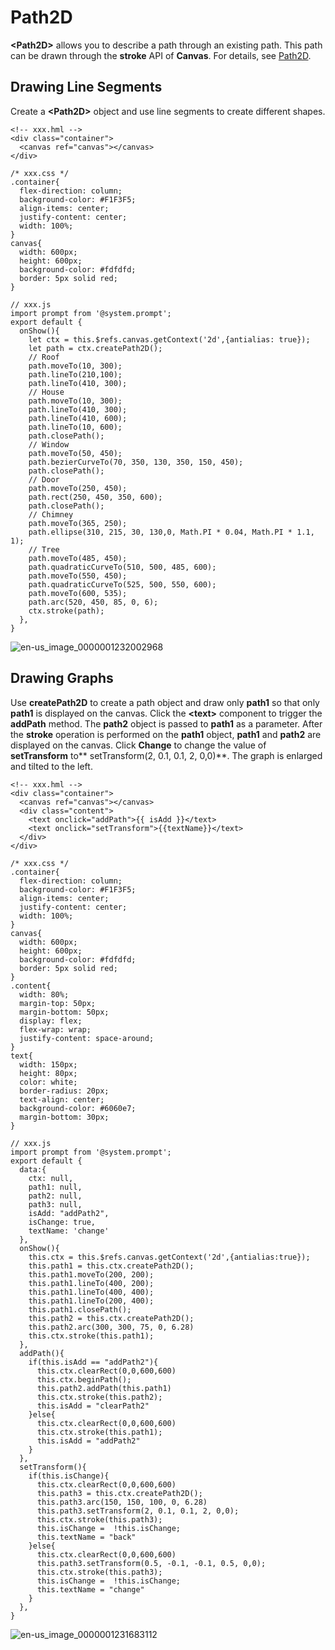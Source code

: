 # Path2D

**&lt;Path2D&gt;** allows you to describe a path through an existing path. This path can be drawn through the **stroke** API of **Canvas**. For details, see [Path2D](../reference/arkui-js/js-components-canvas-path2d.md).


## Drawing Line Segments

Create a **&lt;Path2D&gt;** object and use line segments to create different shapes.



```
<!-- xxx.hml --> 
<div class="container">
  <canvas ref="canvas"></canvas>
</div>
```



```
/* xxx.css */
.container{
  flex-direction: column;
  background-color: #F1F3F5;
  align-items: center;
  justify-content: center;
  width: 100%;
}
canvas{
  width: 600px;
  height: 600px;
  background-color: #fdfdfd;
  border: 5px solid red;
}
```



```
// xxx.js
import prompt from '@system.prompt';
export default {
  onShow(){
    let ctx = this.$refs.canvas.getContext('2d',{antialias: true});
    let path = ctx.createPath2D();
    // Roof
    path.moveTo(10, 300);
    path.lineTo(210,100);
    path.lineTo(410, 300);
    // House
    path.moveTo(10, 300);
    path.lineTo(410, 300);
    path.lineTo(410, 600);
    path.lineTo(10, 600);
    path.closePath();
    // Window
    path.moveTo(50, 450);
    path.bezierCurveTo(70, 350, 130, 350, 150, 450);
    path.closePath();
    // Door
    path.moveTo(250, 450);
    path.rect(250, 450, 350, 600);
    path.closePath();
    // Chimney
    path.moveTo(365, 250);
    path.ellipse(310, 215, 30, 130,0, Math.PI * 0.04, Math.PI * 1.1, 1);
    // Tree
    path.moveTo(485, 450);
    path.quadraticCurveTo(510, 500, 485, 600);
    path.moveTo(550, 450);
    path.quadraticCurveTo(525, 500, 550, 600);
    path.moveTo(600, 535);
    path.arc(520, 450, 85, 0, 6);
    ctx.stroke(path);
  },
}
```


![en-us_image_0000001232002968](figures/en-us_image_0000001232002968.png)


## Drawing Graphs

Use **createPath2D** to create a path object and draw only **path1** so that only **path1** is displayed on the canvas. Click the **&lt;text&gt;** component to trigger the **addPath** method. The **path2** object is passed to **path1** as a parameter. After the **stroke** operation is performed on the **path1** object, **path1** and **path2** are displayed on the canvas. Click **Change** to change the value of **setTransform** to** setTransform(2, 0.1, 0.1, 2, 0,0)**. The graph is enlarged and tilted to the left.


```
<!-- xxx.hml -->
<div class="container">
  <canvas ref="canvas"></canvas>
  <div class="content">
    <text onclick="addPath">{{ isAdd }}</text>
    <text onclick="setTransform">{{textName}}</text>
  </div>
</div>
```


```
/* xxx.css */
.container{
  flex-direction: column;
  background-color: #F1F3F5;
  align-items: center;
  justify-content: center;
  width: 100%;
}
canvas{
  width: 600px;
  height: 600px;
  background-color: #fdfdfd;
  border: 5px solid red;
}
.content{
  width: 80%;
  margin-top: 50px;
  margin-bottom: 50px;
  display: flex;
  flex-wrap: wrap;
  justify-content: space-around;
}
text{
  width: 150px;
  height: 80px;
  color: white;
  border-radius: 20px;
  text-align: center;
  background-color: #6060e7;
  margin-bottom: 30px;
}
```


```
// xxx.js
import prompt from '@system.prompt';
export default {
  data:{
    ctx: null,
    path1: null,
    path2: null,
    path3: null,
    isAdd: "addPath2",
    isChange: true,
    textName: 'change'
  },
  onShow(){
    this.ctx = this.$refs.canvas.getContext('2d',{antialias:true});
    this.path1 = this.ctx.createPath2D();
    this.path1.moveTo(200, 200);
    this.path1.lineTo(400, 200);
    this.path1.lineTo(400, 400);
    this.path1.lineTo(200, 400);
    this.path1.closePath();
    this.path2 = this.ctx.createPath2D();
    this.path2.arc(300, 300, 75, 0, 6.28)
    this.ctx.stroke(this.path1);
  },
  addPath(){
    if(this.isAdd == "addPath2"){
      this.ctx.clearRect(0,0,600,600)
      this.ctx.beginPath();
      this.path2.addPath(this.path1)
      this.ctx.stroke(this.path2);
      this.isAdd = "clearPath2"
    }else{
      this.ctx.clearRect(0,0,600,600)
      this.ctx.stroke(this.path1);
      this.isAdd = "addPath2"
    }
  },
  setTransform(){
    if(this.isChange){
      this.ctx.clearRect(0,0,600,600)
      this.path3 = this.ctx.createPath2D();
      this.path3.arc(150, 150, 100, 0, 6.28)
      this.path3.setTransform(2, 0.1, 0.1, 2, 0,0);
      this.ctx.stroke(this.path3);
      this.isChange =  !this.isChange;
      this.textName = "back"
    }else{
      this.ctx.clearRect(0,0,600,600)
      this.path3.setTransform(0.5, -0.1, -0.1, 0.5, 0,0);
      this.ctx.stroke(this.path3);
      this.isChange =  !this.isChange;
      this.textName = "change"
    }
  },
}
```

![en-us_image_0000001231683112](figures/en-us_image_0000001231683112.gif)
